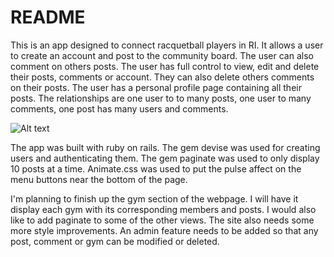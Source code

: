 # README
This is an app designed to connect racquetball players in RI. It allows a user to create an account and post to the community board. The user can also comment on others posts. The user has full control to view, edit and delete their posts, comments or account. They can also delete others comments on their posts. The user has a personal profile page containing all their posts. The relationships are one user to to many posts, one user to many comments, one post has many users and comments.

![Alt text](/planning/erd.png "ERD")

The app was built with ruby on rails. The gem devise was used for creating users and authenticating them. The gem paginate was used to only display 10 posts at a time. Animate.css was used to put the pulse affect on the menu buttons near the bottom of the page.

I'm planning to finish up the gym section of the webpage. I will have it display each gym with its corresponding members and posts.
I would also like to add paginate to some of the other views.
The site also needs some more style improvements.
An admin feature needs to be added so that any post, comment or gym can be modified or deleted.
